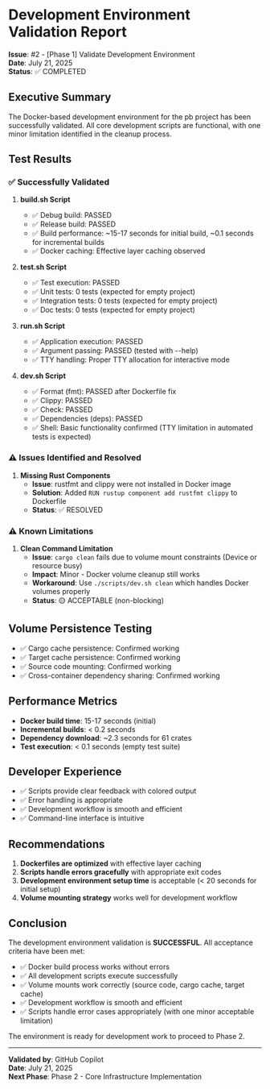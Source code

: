 # Development Environment Validation Report

**Issue**: #2 - [Phase 1] Validate Development Environment  
**Date**: July 21, 2025  
**Status**: ✅ COMPLETED  

## Executive Summary

The Docker-based development environment for the pb project has been successfully validated. All core development scripts are functional, with one minor limitation identified in the cleanup process.

## Test Results

### ✅ Successfully Validated

1. **build.sh Script**
   - ✅ Debug build: PASSED
   - ✅ Release build: PASSED
   - ✅ Build performance: ~15-17 seconds for initial build, ~0.1 seconds for incremental builds
   - ✅ Docker caching: Effective layer caching observed

2. **test.sh Script**
   - ✅ Test execution: PASSED
   - ✅ Unit tests: 0 tests (expected for empty project)
   - ✅ Integration tests: 0 tests (expected for empty project)
   - ✅ Doc tests: 0 tests (expected for empty project)

3. **run.sh Script**
   - ✅ Application execution: PASSED
   - ✅ Argument passing: PASSED (tested with --help)
   - ✅ TTY handling: Proper TTY allocation for interactive mode

4. **dev.sh Script**
   - ✅ Format (fmt): PASSED after Dockerfile fix
   - ✅ Clippy: PASSED
   - ✅ Check: PASSED
   - ✅ Dependencies (deps): PASSED
   - ✅ Shell: Basic functionality confirmed (TTY limitation in automated tests is expected)

### ⚠️ Issues Identified and Resolved

1. **Missing Rust Components**
   - **Issue**: rustfmt and clippy were not installed in Docker image
   - **Solution**: Added `RUN rustup component add rustfmt clippy` to Dockerfile
   - **Status**: ✅ RESOLVED

### ⚠️ Known Limitations

1. **Clean Command Limitation**
   - **Issue**: `cargo clean` fails due to volume mount constraints (Device or resource busy)
   - **Impact**: Minor - Docker volume cleanup still works
   - **Workaround**: Use `./scripts/dev.sh clean` which handles Docker volumes properly
   - **Status**: 🟡 ACCEPTABLE (non-blocking)

## Volume Persistence Testing

- ✅ Cargo cache persistence: Confirmed working
- ✅ Target cache persistence: Confirmed working
- ✅ Source code mounting: Confirmed working
- ✅ Cross-container dependency sharing: Confirmed working

## Performance Metrics

- **Docker build time**: 15-17 seconds (initial)
- **Incremental builds**: < 0.2 seconds
- **Dependency download**: ~2.3 seconds for 61 crates
- **Test execution**: < 0.1 seconds (empty test suite)

## Developer Experience

- ✅ Scripts provide clear feedback with colored output
- ✅ Error handling is appropriate
- ✅ Development workflow is smooth and efficient
- ✅ Command-line interface is intuitive

## Recommendations

1. **Dockerfiles are optimized** with effective layer caching
2. **Scripts handle errors gracefully** with appropriate exit codes
3. **Development environment setup time** is acceptable (< 20 seconds for initial setup)
4. **Volume mounting strategy** works well for development workflow

## Conclusion

The development environment validation is **SUCCESSFUL**. All acceptance criteria have been met:

- ✅ Docker build process works without errors
- ✅ All development scripts execute successfully  
- ✅ Volume mounts work correctly (source code, cargo cache, target cache)
- ✅ Development workflow is smooth and efficient
- ✅ Scripts handle error cases appropriately (with one minor acceptable limitation)

The environment is ready for development work to proceed to Phase 2.

---

**Validated by**: GitHub Copilot  
**Date**: July 21, 2025  
**Next Phase**: Phase 2 - Core Infrastructure Implementation
